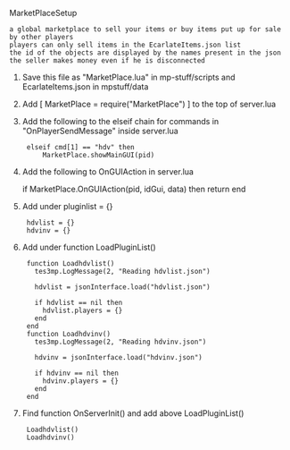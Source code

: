 MarketPlaceSetup

    a global marketplace to sell your items or buy items put up for sale by other players
    players can only sell items in the EcarlateItems.json list
    the id of the objects are displayed by the names present in the json
    the seller makes money even if he is disconnected
    
1) Save this file as "MarketPlace.lua" in mp-stuff/scripts and EcarlateItems.json in mpstuff/data

2) Add [ MarketPlace = require("MarketPlace") ] to the top of server.lua

3) Add the following to the elseif chain for commands in "OnPlayerSendMessage" inside server.lua

		elseif cmd[1] == "hdv" then
			MarketPlace.showMainGUI(pid)
	
		
4) Add the following to OnGUIAction in server.lua

	if MarketPlace.OnGUIAction(pid, idGui, data) then return end
	
5) Add under pluginlist = {}

		hdvlist = {}
		hdvinv = {}

6) Add under function LoadPluginList()

        function Loadhdvlist()
          tes3mp.LogMessage(2, "Reading hdvlist.json")

          hdvlist = jsonInterface.load("hdvlist.json")

          if hdvlist == nil then
            hdvlist.players = {}
          end
        end
        function Loadhdvinv()
          tes3mp.LogMessage(2, "Reading hdvinv.json")

          hdvinv = jsonInterface.load("hdvinv.json")

          if hdvinv == nil then
            hdvinv.players = {}
          end
        end
        
7) Find function OnServerInit() and add above LoadPluginList()

		Loadhdvlist()
		Loadhdvinv()	

